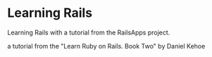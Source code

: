 Learning Rails
==

Learning Rails with a tutorial from the RailsApps project.

a tutorial from the "Learn Ruby on Rails. Book Two" by Daniel Kehoe 

